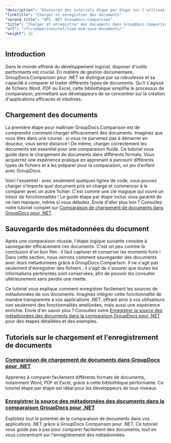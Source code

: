 ```yaml
---
"description": "Découvrez des tutoriels étape par étape sur l'utilisation de GroupDocs.Comparison pour .NET pour charger et enregistrer efficacement des documents. Idéal pour les développeurs souhaitant simplifier les comparaisons de documents."
"linktitle": "Charger et enregistrer des documents"
"second_title": "API .NET GroupDocs.Comparison"
"title": "Charger et enregistrer des documents dans GroupDocs.Comparison pour .NET"
"url": "/fr/comparison/net/load-and-save-documents/"
"weight": 22
---
```


## Introduction

Dans le monde effréné du développement logiciel, disposer d'outils performants est crucial. En matière de gestion documentaire, GroupDocs.Comparison pour .NET se distingue par sa robustesse et sa capacité à comparer et traiter différents types de documents. Qu'il s'agisse de fichiers Word, PDF ou Excel, cette bibliothèque simplifie le processus de comparaison, permettant aux développeurs de se concentrer sur la création d'applications efficaces et intuitives.

## Chargement des documents

La première étape pour maîtriser GroupDocs.Comparison est de comprendre comment charger efficacement des documents. Imaginez que vous êtes dans une course : si vous ne parvenez pas à démarrer en douceur, vous serez distancé ! De même, charger correctement les documents est essentiel pour une comparaison fluide. Ce tutoriel vous guide dans le chargement de documents dans différents formats. Vous acquerrez une expérience pratique en apprenant à parcourir différents types de fichiers et à les préparer pour la comparaison, un jeu d'enfant avec GroupDocs.

Voici l'essentiel : avec seulement quelques lignes de code, vous pouvez charger n'importe quel document pris en charge et commencer à le comparer avec un autre fichier. C'est comme une clé magique qui ouvre un trésor de fonctionnalités ! Le guide étape par étape inclus vous garantit de ne rien manquer, même si vous débutez. Envie d'aller plus loin ? Consultez notre tutoriel complet sur [Comparaison de chargement de documents dans GroupDocs pour .NET](./load-documents/).

## Sauvegarde des métadonnées du document

Après une comparaison réussie, l'étape logique suivante consiste à sauvegarder efficacement ces documents. C'est un peu comme la conclusion d'un bon film : il faut capturer et conserver les moments forts ! Dans cette section, nous verrons comment sauvegarder des documents avec leurs métadonnées grâce à GroupDocs.Comparison. Il ne s'agit pas seulement d'enregistrer des fichiers ; il s'agit de s'assurer que toutes les informations pertinentes sont conservées, afin de pouvoir les consulter ultérieurement sans perdre une miette.

Ce tutoriel vous explique comment enregistrer facilement les sources de métadonnées de vos documents. Imaginez intégrer cette fonctionnalité de manière transparente à vos applications .NET, offrant ainsi à vos utilisateurs non seulement des fonctionnalités améliorées, mais aussi une expérience enrichie. Envie d'en savoir plus ? Consultez notre [Enregistrer la source des métadonnées des documents dans la comparaison GroupDocs pour .NET](./save-documents-metadata-source/) pour des étapes détaillées et des exemples.

## Tutoriels sur le chargement et l'enregistrement de documents
### [Comparaison de chargement de documents dans GroupDocs pour .NET](./load-documents/)
Apprenez à comparer facilement différents formats de documents, notamment Word, PDF et Excel, grâce à cette bibliothèque performante. Ce tutoriel étape par étape est idéal pour les développeurs de tous niveaux.
### [Enregistrer la source des métadonnées des documents dans la comparaison GroupDocs pour .NET](./save-documents-metadata-source/)
Exploitez tout le potentiel de la comparaison de documents dans vos applications .NET grâce à GroupDocs Comparison pour .NET. Ce tutoriel vous guide pas à pas pour comparer facilement des documents, tout en vous concentrant sur l'enregistrement des métadonnées.